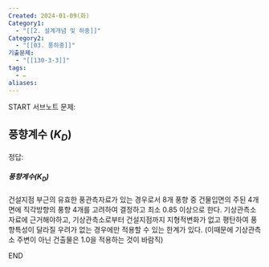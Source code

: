 ```yaml
---
Created: 2024-01-09(화)
Category1:
  - "[[2. 설계개념 및 하중]]"
Category2:
  - "[[03. 풍하중]]"
기출문제:
  - "[[130-3-3]]"
tags:
  - ✏️
aliases:
---
```


START
서브노트
문제:  
## 풍향계수 ($K_D$)

정답: 
##### 풍향계수($K_D$)
건설지점 부근의 유효한 풍관측자료가 있는 경우로서 8개 풍향 중 건물입면의 주된 4개면에 직각방향의 풍향 4개를 고려하여 결정하고 최소 0.85 이상으로 한다. 기상관측소 자료에 근거해야하고, 기상관측소로부터 건설지점까지 지형적변화가 없고 평탄하여 풍향특성이 달라질 우려가 없는 경우에만 적용할 수 있는 한계가 있다.
(이때문에 기상관측소 주변이 아닌 건출물은 1.0을 적용하는 것이 바람직)
<!--ID: 1704870166632-->
END
